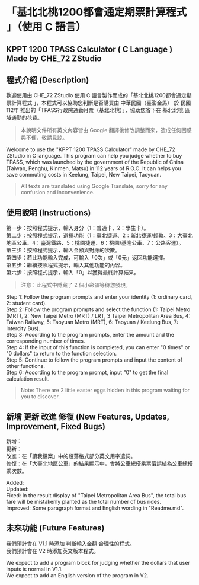 # 「基北北桃1200都會通定期票計算程式 」（使用 C 語言）
## KPPT 1200 TPASS Calculator ( C Language ) Made by CHE_72 ZStudio

## 程式介紹 (Description)
歡迎使用由 CHE_72 ZStudio 使用 C 語言製作而成的「基北北桃1200都會通定期票計算程式 」，本程式可以協助您判斷是否購買由 中華民國（臺澎金馬） 於 民國112年 推出的「TPASS行政院通勤月票（基北北桃）」，協助您省下在 基北北桃 區域通勤的花費。
>  本說明文件所有英文內容皆由 Google 翻譯後修改調整而來，造成任何困惑與不便，敬請見諒。

Welcome to use the "KPPT 1200 TPASS Calculator" made by CHE_72 ZStudio in C language. This program can help you judge whether to buy TPASS, which was launched by the government of the Republic of China (Taiwan, Penghu, Kinmen, Matsu) in 112 years of R.O.C. It can helps you save commuting costs in Keelung, Taipei, New Taipei, Taoyuan.
>  All texts are translated using Google Translate, sorry for any confusion and inconvenience.

## 使用說明 (Instructions)
第一步：按照程式提示，輸入身分（1：普通卡、2：學生卡）。  
第二步：按照程式提示，選擇功能（1：臺北捷運、2：新北捷運/輕軌、3：大臺北地區公車、4：臺灣鐵路、5：桃園捷運、6：桃園/基隆公車、7：公路客運）。  
第三步：按照程式提示，輸入金額與對應的次數。  
第四步：若此功能輸入完成，可輸入「0次」或「0元」返回功能選擇。  
第五步：繼續按照程式提示，輸入其他功能的內容。  
第六步：按照程式提示，輸入「0」以獲得最終計算結果。  
> 注意：此程式中隱藏了 2 個小彩蛋等待您發現。

Step 1: Follow the program prompts and enter your identity (1: ordinary card, 2: student card).  
Step 2: Follow the program prompts and select the function (1: Taipei Metro (MRT), 2: New Taipei Metro (MRT) / LRT, 3:Taipei Metropolitan Area Bus, 4: Taiwan Railway, 5: Taoyuan Metro (MRT), 6: Taoyuan / Keelung Bus, 7: Intercity Bus).  
Step 3: According to the program prompts, enter the amount and the corresponding number of times.  
Step 4: If the input of this function is completed, you can enter "0 times" or "0 dollars" to return to the function selection.  
Step 5: Continue to follow the program prompts and input the content of other functions.  
Step 6: According to the program prompt, input "0" to get the final calculation result.  
> Note: There are 2 little easter eggs hidden in this program waiting for you to discover.  

## 新增 更新 改進 修復 (New Features, Updates, Improvement, Fixed Bugs)
新增：  
更新：  
改進：在「讀我檔案」中的段落格式部分英文用字遣詞。  
修復：在「大臺北地區公車」的結果顯示中，會將公車總搭乘票價誤植為公車總搭乘次數。  

Added:  
Updated:  
Fixed: In the result display of "Taipei Metropolitan Area Bus", the total bus fare will be mistakenly planted as the total number of bus rides.  
Improved: Some paragraph format and English wording in "Readme.md".

## 未來功能 (Future Features)
我們預計會在 V1.1 時添加 判斷輸入金額 合理性的程式。   
我們預計會在 V2 時添加英文版本程式。

We expect to add a program block for judging whether the dollars that user inputs is normal in V1.1.  
We expect to add an English version of the program in V2.
